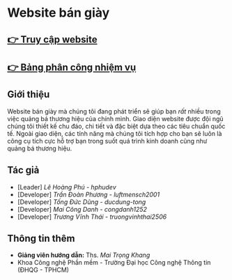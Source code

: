 # Website bán giày

## [ 👉 Truy cập website](https://hphudev.github.io/sellingshoes/)
## [ 👉 Bảng phân công nhiệm vụ](https://trello.com/b/vCWGv1aQ/d%E1%BB%B1-%C3%A1n-website-b%C3%A1n-gi%C3%A0y-giao-ti%E1%BA%BFp-ng%C6%B0%E1%BB%9Di-m%C3%A1y)
## Giới thiệu
Website bán giày mà chúng tôi đang phát triển sẽ giúp bạn *rất* nhiều trong việc quảng bá thương hiệu của chính mình. Giao diện website được đội ngũ chúng tôi thiết kế chu đáo, chi tiết và đặc biệt dựa theo các tiêu chuẩn quốc tế. Ngoài giao diện, các tính năng mà chúng tôi tích hợp cho bạn sẽ luôn là công cụ tích cực hỗ trợ bạn trong suốt quá trình kinh doanh cũng như quảng bá thương hiệu.

## Tác giả
  - [Leader] *Lê Hoàng Phú - hphudev*
  - [Developer] *Trần Đoàn Phương -  luftmensch2001* 
  - [Developer] *Tống Đức Dũng -  ducdung-tong*
  - [Developer] *Mai Công Danh - congdanh1252*
  - [Developer] *Trương Vĩnh Thái - truongvinhthai2506*
## Thông tin thêm
  - **Giảng viên hướng dẫn:** Ths. *Mai Trọng Khang*
  - Khoa Công nghệ Phần mềm - Trường Đại học Công nghệ Thông tin (ĐHQG - TPHCM)